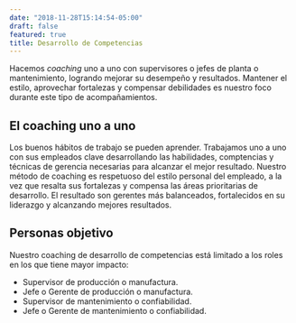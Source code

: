 ```yaml
---
date: "2018-11-28T15:14:54-05:00"
draft: false
featured: true
title: Desarrollo de Competencias
---
```


Hacemos _coaching_ uno a uno con supervisores o jefes de planta o mantenimiento, logrando mejorar su desempeño y resultados. Mantener el estilo, aprovechar fortalezas y compensar debilidades es nuestro foco durante este tipo de acompañamientos.

## El coaching uno a uno

Los buenos hábitos de trabajo se pueden aprender. Trabajamos uno a uno con sus empleados clave desarrollando las habilidades, comptencias y técnicas de gerencia necesarias para alcanzar el mejor resultado. Nuestro método de coaching es respetuoso del estilo personal del empleado, a la vez que resalta sus fortalezas y compensa las áreas prioritarias de desarrollo. El resultado son gerentes más balanceados, fortalecidos en su liderazgo y alcanzando mejores resultados.

## Personas objetivo

Nuestro coaching de desarrollo de competencias está limitado a los roles en los que tiene mayor impacto:

+ Supervisor de producción o manufactura.
+ Jefe o Gerente de producción o manufactura.
+ Supervisor de mantenimiento o confiabilidad.
+ Jefe o Gerente de mantenimiento o confiabilidad.